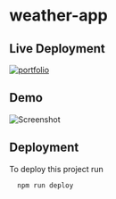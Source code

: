 # weather-app


## Live Deployment

[![portfolio](https://img.shields.io/badge/my_portfolio-000?style=for-the-badge&logo=ko-fi&logoColor=white)](https://6463b792c42f6b0a9baed55d--incandescent-malabi-ae336c.netlify.app/)

## Demo

![Screenshot](https://www.linkpicture.com/q/chrome_zfBqFnf4cI.gif)


## Deployment

To deploy this project run

```bash
  npm run deploy
```

